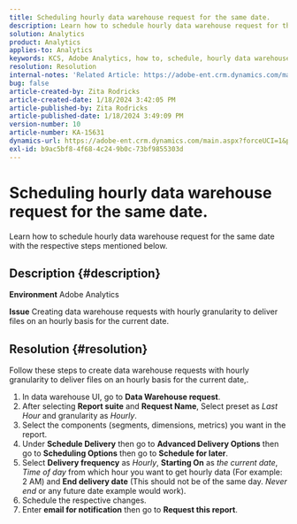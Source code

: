 ```yaml
---
title: Scheduling hourly data warehouse request for the same date.
description: Learn how to schedule hourly data warehouse request for the same date.
solution: Analytics
product: Analytics
applies-to: Analytics
keywords: KCS, Adobe Analytics, how to, schedule, hourly data warehouse request, same date
resolution: Resolution
internal-notes: 'Related Article: https://adobe-ent.crm.dynamics.com/main.aspx?appid=c8f3a4cd-a068-e911-a957-000d3a34e00b&pagetype=entityrecord&etn=knowledgearticle&id=b5d08a45-cea0-ea11-a812-000d3a303484'
bug: false
article-created-by: Zita Rodricks
article-created-date: 1/18/2024 3:42:05 PM
article-published-by: Zita Rodricks
article-published-date: 1/18/2024 3:49:09 PM
version-number: 10
article-number: KA-15631
dynamics-url: https://adobe-ent.crm.dynamics.com/main.aspx?forceUCI=1&pagetype=entityrecord&etn=knowledgearticle&id=38e3cf20-18b6-ee11-a569-6045bd0065f9
exl-id: b9ac5bf8-4f68-4c24-9b0c-73bf9855303d
---
```

# Scheduling hourly data warehouse request for the same date.


Learn how to schedule hourly data warehouse request for the same date with the respective steps mentioned below.

## Description {#description}


<b>Environment</b>
 Adobe Analytics

<b>Issue</b>
 Creating data warehouse requests with hourly granularity to deliver files on an hourly basis for the current date.


## Resolution {#resolution}


Follow these steps to create data warehouse requests with hourly granularity to deliver files on an hourly basis for the current date,.

1. In data warehouse UI, go to <b>Data Warehouse request</b>.
2. After selecting <b>Report suite</b> and <b>Request Name</b>, Select preset as *Last Hour* and granularity as *Hourly*.
3. Select the components (segments, dimensions, metrics) you want in the report.
4. Under <b>Schedule Delivery</b> then go to <b>Advanced Delivery Options</b> then go to <b>Scheduling Options</b> then go to <b>Schedule for later</b>.
5. Select <b>Delivery frequency</b> as *Hourly*, <b>Starting On</b> as *the current date*, *Time of day* from which hour you want to get hourly data (For example: 2 AM) and <b>End delivery date</b> (This should not be of the same day. *Never end* or any future date example would work).
6. Schedule the respective changes.
7. Enter <b>email for notification</b> then go to <b>Request this report</b>.
